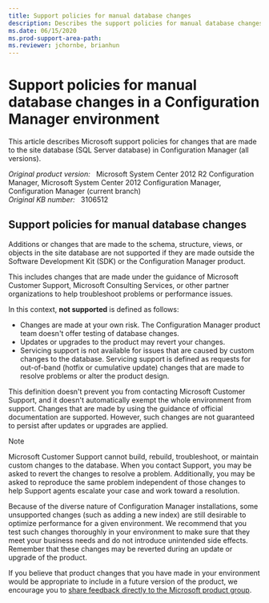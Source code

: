 ```yaml
---
title: Support policies for manual database changes
description: Describes the support policies for manual database changes that are made to the site database in Configuration Manager.
ms.date: 06/15/2020
ms.prod-support-area-path:
ms.reviewer: jchornbe, brianhun
---
```

# Support policies for manual database changes in a Configuration Manager environment

This article describes Microsoft support policies for changes that are made to the site database (SQL Server database) in Configuration Manager (all versions).

_Original product version:_ &nbsp; Microsoft System Center 2012 R2 Configuration Manager, Microsoft System Center 2012 Configuration Manager, Configuration Manager (current branch)  
_Original KB number:_ &nbsp; 3106512

## Support policies for manual database changes

Additions or changes that are made to the schema, structure, views, or objects in the site database are not supported if they are made outside the Software Development Kit (SDK) or the Configuration Manager product.

This includes changes that are made under the guidance of Microsoft Customer Support, Microsoft Consulting Services, or other partner organizations to help troubleshoot problems or performance issues.

In this context, **not supported** is defined as follows:

- Changes are made at your own risk. The Configuration Manager product team doesn't offer testing of database changes.
- Updates or upgrades to the product may revert your changes.
- Servicing support is not available for issues that are caused by custom changes to the database. Servicing support is defined as requests for out-of-band (hotfix or cumulative update) changes that are made to resolve problems or alter the product design.

This definition doesn't prevent you from contacting Microsoft Customer Support, and it doesn't automatically exempt the whole environment from support. Changes that are made by using the guidance of official documentation are supported. However, such changes are not guaranteed to persist after updates or upgrades are applied.

> [!NOTE]
> Microsoft Customer Support cannot build, rebuild, troubleshoot, or maintain custom changes to the database. When you contact Support, you may be asked to revert the changes to resolve a problem. Additionally, you may be asked to reproduce the same problem independent of those changes to help Support agents escalate your case and work toward a resolution.

Because of the diverse nature of Configuration Manager installations, some unsupported changes (such as adding a new index) are still desirable to optimize performance for a given environment. We recommend that you test such changes thoroughly in your environment to make sure that they meet your business needs and do not introduce unintended side effects. Remember that these changes may be reverted during an update or upgrade of the product.

If you believe that product changes that you have made in your environment would be appropriate to include in a future version of the product, we encourage you to [share feedback directly to the Microsoft product group](/mem/configmgr/core/understand/product-feedback).
